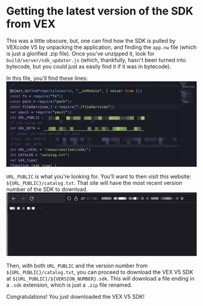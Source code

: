 # Getting the latest version of the SDK from VEX
This was a little obscure, but, one can find how the SDK is pulled by VEXcode V5 by unpacking the application, and finding the `app.nw` file (which is just a glorified .zip file). Once you've unzipped it, look for `build/server/sdk_updater.js` (which, thankfully, hasn't been turned into bytecode, but you could just as easily find it if it was in bytecode).

In this file, you'll find these lines:
![The source code containing the paths to the SDK](./images/sdk_updater_src.png)

`URL_PUBLIC` is what you're looking for. You'll want to then visit this website: `${URL_PUBLIC}/catalog.txt`. That site will have the most recent version number of the SDK to download. 
![A certain website's contents](./images/sdk_updater_catalog.png)

Then, with both `URL_PUBLIC` and the version number from `${URL_PUBLIC}/catalog.txt`, you can proceed to download the VEX V5 SDK at `${URL_PUBLIC}/${VERSION_NUMBER}.sdk`. This will download a file ending in a `.sdk` extension, which is just a `.zip` file renamed.

Congratulations! You just downloaded the VEX V5 SDK!